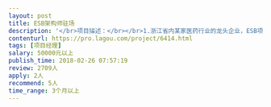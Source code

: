 ```yaml
---                
layout: post       
title: ESB架构师驻场           
description: '</br>项目描述：</br></br>1.浙江省内某家医药行业的龙头企业，ESB项目，一期已经验收，二期进行中，项目周期3～6个月，需驻场在杭州；</br></br>人员要求：</br></br>1. 拥有ESB或同类项目3~5年以上工作经验，包括架构设计、流程梳理、结构优化；</br>2. 拥有医药类ESB经验优先；</br>3. 熟悉医药公司业务结构，痛点；</br>4. 拥有咨询类项目经验优先；</br>5. 岗位定位：架构师；</br>'     
contenturl: https://pro.lagou.com/project/6414.html      
tags: [项目经理]            
salary: 50000元以上          
publish_time: 2018-02-26 07:57:19         
review: 2709人                   
apply: 2人                   
recommend: 5人                   
time_range: 3个月以上              
---                 
```

